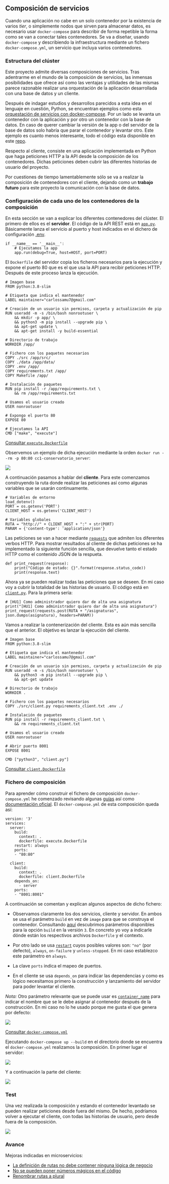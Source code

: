## Composición de servicios ##

Cuando una aplicación no cabe en un solo contenedor por la existencia de varios *tier*, o simplemente nodos que sirven para almacenar datos, es necesario usar `docker-compose` para describir de forma repetible la forma como se van a conectar tales contenedores. Se va a diseñar, usando `docker-compose` y describiendo la infraestructura mediante un fichero `docker-compose.yml`, un servicio que incluya varios contenedores.

### Estructura del clúster ###

Este proyecto admite diversas composiciones de servicios. Tras adentrarme en el mundo de la composición de servicios, las inmensas posibilidades que ofrece así como las ventajas y utilidades de las mismas parece razonable realizar una orquestación de la aplicación desarrollada con una base de datos y un cliente.

Después de indagar estudios y desarrollos parecidos a esta idea en el lenguaje en cuestión, Python, se encuentran ejemplos como esta [orquestación de servicios con docker-compose](https://www.atareao.es/tutorial/docker/orquestar-contenedores-con-docker-compose/). Por un lado se levanta un contenedor con la aplicación y por otro un contenedor con la base de datos. En caso de querer cambiar la versión de la app o del servidor de la base de datos solo habría que parar el contenedor y levantar otro. Este ejemplo es cuanto menos interesante, todo el código esta disponible en este [repo](https://github.com/atareao/chiquito-compose).

Respecto al cliente, consiste en una aplicación implementada en Python que haga peticiones HTTP a la API desde la composición de los contenedores. Dichas peticiones deben cubrir las diferentes historias de usuario del proyecto.

Por cuestiones de tiempo lamentablemente sólo se va a realizar la composición de contenedores con el cliente, dejando como un **trabajo futuro** para este proyecto la comunicación con la base de datos.

### Configuración de cada uno de los contenedores de la composición ###

En esta sección se van a explicar los diferentes contenedores del clúster. El primero de ellos es el **servidor**. El código de la API REST está en [`app.py`](https://github.com/Carlossamu7/CC1-Conservatorio/blob/master/src/app.py). Básicamente lanza el servicio al puerto y host indicados en el dichero de configuración [.env](https://github.com/Carlossamu7/CC1-Conservatorio/blob/master/.env).

```
if __name__ == '__main__':
    # Ejecutamos la app
    app.run(debug=True, host=HOST, port=PORT)
```

El `Dockerfile` del servidor copia los ficheros necesarios para la ejecución y expone el puerto 80 que es el que usa la API para recibir peticiones HTTP. Después de este proceso lanza la ejecución.

```
# Imagen base
FROM python:3.8-slim

# Etiqueta que indica el mantenedor
LABEL maintainer="carlossamu7@gmail.com"

# Creación de un usuario sin permisos, carpeta y actualización de pip
RUN useradd -m -s /bin/bash nonrootuser \
    && mkdir -p app/ \
    && python3 -m pip install --upgrade pip \
    && apt-get update \
    && apt-get install -y build-essential

# Directorio de trabajo
WORKDIR /app/

# Fichero con los paquetes necesarios
COPY ./src /app/src/
COPY ./data /app/data/
COPY .env /app/
COPY requirements.txt /app/
COPY Makefile /app/

# Instalación de paquetes
RUN pip install -r /app/requirements.txt \
    && rm /app/requirements.txt

# Usamos el usuario creado
USER nonrootuser

# Expongo el puerto 80
EXPOSE 80

# Ejecutamos la API
CMD ["make", "execute"]
```

[Consultar `execute.Dockerfile`](https://github.com/Carlossamu7/CC1-Conservatorio/blob/master/execute.Dockerfile)

Observemos un ejemplo de dicha ejecución mediante la orden `docker run --rm -p 80:80 cc1-conservatorio_server`:

![](https://github.com/Carlossamu7/CC1-Conservatorio/blob/master/docs/images/sem_13_14_15/soloserver.png)

A continuación pasamos a hablar del **cliente**. Para este comenzamos construyendo la ruta donde realizar las peticiones así como algunas variables que se usarán continuamente.

```
# Variables de entorno
load_dotenv()
PORT = os.getenv('PORT')
CLIENT_HOST = os.getenv('CLIENT_HOST')

# Variables globales
RUTA = "http://" + CLIENT_HOST + ":" + str(PORT)
PARAM = {'content-type': 'application/json'}
```

Las peticiones se van a hacer mediante [`requests`](https://pypi.org/project/requests/) que admiten los diferentes verbos HTTP. Para mostrar resultados al cliente de dichas peticiones se ha implementado la siguiente función sencilla, que devuelve tanto el estado HTTP como el contenido JSON de la respueta.

```
def print_request(response):
    print("Código de estado: {}".format(response.status_code))
    print(response.text)
```

Ahora ya se pueden realizar todas las peticiones que se deseen. En mi caso voy a cubrir la totalidad de las historias de usuario. El código está en [`client.py`](https://github.com/Carlossamu7/CC1-Conservatorio/blob/master/src/client.py). Para la primera sería:

```
# [HU1] Como administrador quiero dar de alta una asignatura
print("[HU1] Como administrador quiero dar de alta una asignatura")
print_request(requests.post(RUTA + "/asignaturas", json.dumps(asignatura), headers=PARAM))
```

Vamos a realizar la contenerización del cliente. Esta es aún más sencilla que el anterior. El objetivo es lanzar la ejecución del cliente.

```
# Imagen base
FROM python:3.8-slim

# Etiqueta que indica el mantenedor
LABEL maintainer="carlossamu7@gmail.com"

# Creación de un usuario sin permisos, carpeta y actualización de pip
RUN useradd -m -s /bin/bash nonrootuser \
    && python3 -m pip install --upgrade pip \
    && apt-get update

# Directorio de trabajo
WORKDIR .

# Fichero con los paquetes necesarios
COPY ./src/client.py requirements_client.txt .env ./

# Instalación de paquetes
RUN pip install -r requirements_client.txt \
    && rm requirements_client.txt

# Usamos el usuario creado
USER nonrootuser

# Abrir puerto 8001
EXPOSE 8001

CMD ["python3", "client.py"]
```

[Consultar `client.Dockerfile`](https://github.com/Carlossamu7/CC1-Conservatorio/blob/master/client.Dockerfile)

### Fichero de composición ###

Para aprender cómo construir el fichero de composición `docker-compose.yml` he comenzado revisando algunas [guías](https://www.linode.com/docs/guides/how-to-use-docker-compose/) así como [documentación oficial](https://docs.docker.com/compose/gettingstarted/). El `docker-compose.yml` de esta composición queda así:

```
version: '3'
services:
  server:
    build:
      context: .
      dockerfile: execute.Dockerfile
    restart: always
    ports:
    - "80:80"

  client:
    build:
      context: .
      dockerfile: client.Dockerfile
    depends_on:
      - server
    ports:
    - "8001:8001"
```

A continuación se comentan y explican algunos aspectos de dicho fichero:

- Observamos claramente los dos servicios, cliente y servidor. En ambos se usa el parámetro `build` en vez de `image` para que se construya el contenedor. Consultando [aquí](https://docs.docker.com/compose/compose-file/compose-file-v3/#build) descubrimos parámetros disponibles para la opción `build` en la versión `3`. En concreto yo voy a indicarle dónde están los respectivos archivos `Dockerfile` y el contexto.

- Por otro lado se usa [`restart`](https://docs.docker.com/compose/compose-file/compose-file-v3/#restart) cuyos posibles valores son: `"no"` (por defecto), `always`, `on-failure` y `unless-stopped`. En mi caso establezco este parámetro en `always`.

- La clave `ports` indica el mapeo de puertos.

- En el cliente se usa `depends_on` para indicar las dependencias y como es lógico necesitamos primero la construcción y lanzamiento del servidor para poder levantar el cliente.

*Nota:* Otro parámetro relevante que se puede usar es [`container_name`](https://docs.docker.com/compose/compose-file/compose-file-v3/#container_name) para indicar el nombre que se le debe asignar al contenedor después de la construcción. En mi caso no lo he usado porque me gusta el que genera por defecto:

![](https://github.com/Carlossamu7/CC1-Conservatorio/blob/master/docs/images/sem_13_14_15/images.png)

[Consultar `docker-compose.yml`](https://github.com/Carlossamu7/CC1-Conservatorio/blob/master/docker-compose.yml)

Ejecutando `docker-compose up --build` en el directorio donde se encuentra el `docker-compose.yml` realizamos la composición. En primer lugar el servidor:

![](https://github.com/Carlossamu7/CC1-Conservatorio/blob/master/docs/images/sem_13_14_15/server.png)

Y a continuación la parte del cliente:

![](https://github.com/Carlossamu7/CC1-Conservatorio/blob/master/docs/images/sem_13_14_15/client.png)

### Test ###

Una vez realizada la composición y estando el contenedor levantado se pueden realizar peticiones desde fuera del mismo. De hecho, podríamos volver a ejecutar el cliente, con todas las historias de usuario, pero desde fuera de la composición.

![](https://github.com/Carlossamu7/CC1-Conservatorio/blob/master/docs/images/sem_13_14_15/compose.png)

### Avance ###

Mejoras indicadas en microservicios:
- [La definición de rutas no debe contener ninguna lógica de negocio](https://github.com/Carlossamu7/CC1-Conservatorio/issues/84)
- [No se pueden poner números mágicos en el código](https://github.com/Carlossamu7/CC1-Conservatorio/issues/85)
- [Renombrar rutas a plural](https://github.com/Carlossamu7/CC1-Conservatorio/issues/86)

